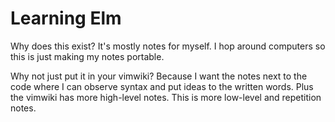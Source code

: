 # Learning Elm

Why does this exist?
It's mostly notes for myself.
I hop around computers so this is just making my notes portable.

Why not just put it in your vimwiki?
Because I want the notes next to the code where I can observe syntax and put ideas to the written words.
Plus the vimwiki has more high-level notes.
This is more low-level and repetition notes.
